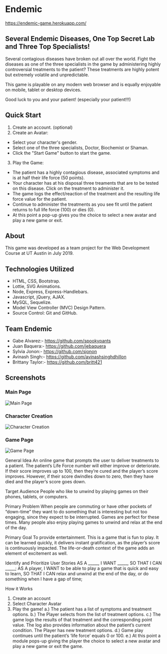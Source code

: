 # Endemic
  https://endemic-game.herokuapp.com/

## Several Endemic Diseases, One Top Secret Lab and Three Top Specialists!
  Several contagious diseases have broken out all over the world. Fight the diseases as one of the three specialists in the game by administering highly controversial treatments to the patient? These treatments are highly potent but extremely volatile and unpredictable.
  
  This game is playable on any modern web browser and is equally enjoyable on mobile, tablet or desktop devices.
  
  Good luck to you and your patient! (especially your patient!!!)

## Quick Start
1. Create an account. (optional)
2. Create an Avatar:
  * Select your character's gender.
  * Select one of the three specialists, Doctor, Biochemist or Shaman.
  * Click the "Start Game" button to start the game.
3. Play the Game:
  * The patient has a highly contagious disease, associated symptoms and is at half their life force (50 points).
  * Your character has at his disposal three treaments that are to be tested on this disease. Click on the treatment to administer it.
  * The game logs the effect/reaction of the treatment and the resulting life force value for the patient.
  * Continue to administer the treatments as you see fit until the patient returns to full life force (100) or dies (0).
  * At this point a pop-up gives you the choice to select a new avatar and play a new game or exit.

## About
  This game was developed as a team project for the Web Development Course at UT Austin in July 2019.

## Technologies Utilized
  * HTML, CSS, Bootstrap.
  * Lottie, SVG Animations.
  * Node, Express, Express-Handlebars.
  * Javascript, jQuery, AJAX.
  * MySQL, Sequelize.
  * Model View Controller (MVC) Design Pattern.
  * Source Control: Git and GitHub.

## Team Endemic
  * Gabe Alvarez:- https://github.com/spookypants
  * Juan Baquera:- https://github.com/jebaquera
  * Sylvia Jonon:- https://github.com/sjonon
  * Avinash Singh:- https://github.com/avinashsinghdhillon
  * Brittany Taylor:- https://github.com/britt421

## Screenshots

### Main Page
![Main Page](https://github.com/spookypants/endemic/blob/readme_edits/public/images/screenshots/Screenshot_LandingPage.PNG)

### Character Creation
![Character Creation](https://github.com/spookypants/endemic/blob/readme_edits/public/images/screenshots/Screenshot_CharacterCreation.PNG)

### Game Page
![Game Page](https://github.com/spookypants/endemic/blob/readme_edits/public/images/screenshots/Screenshot_GamePage.PNG)




General Idea
An online game that prompts the user to deliver treatments to a patient. The patient’s Life Force number will either improve or deteriorate. If their score improves up to 100, then they’re cured and the player’s score improves. However, if their score dwindles down to zero, then they have died and the player’s score goes down.

Target Audience
People who like to unwind by playing games on their phones, tablets, or computers.

Primary Problem
When people are commuting or have other pockets of “down-time” they want to do something that is interesting but not too engaging, since they expect to be interrupted. Games are perfect for these times. Many people also enjoy playing games to unwind and relax at the end of the day.

Primary Goal
To provide entertainment. This is a game that is fun to play. It can be learned quickly, it delivers instant gratification, as the player’s score is continuously impacted. The life-or-death context of the game adds an element of excitement as well.

Identify and Prioritize User Stories
AS A  _____, I WANT _____, SO THAT I CAN _____;
AS A player, I WANT to be able to play a game that is quick and easy to learn, SO THAT I CAN relax and unwind at the end of the day, or do something when I have a gap of time;

How it Works
1. Create an account
2. Select Character Avatar
3. Play the game!
  a.) The patient has a list of symptoms and treatment options.
  b.) The Player selects from the list of treatment options.
  c.) The game logs the results of that treatment and the corresponding point value. The log also provides information about the patient’s current condition. The Player has new treatment options.
  d.) Game play continues until the patient’s ‘life force’ equals 0 or 100.
  e.) At this point a module pops-up giving the player the choice to select a new avatar and play a new game or exit the game.
